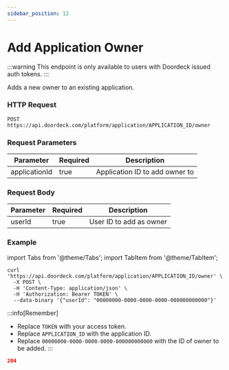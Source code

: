 ```yaml
---
sidebar_position: 12
---
```


# Add Application Owner

:::warning
This endpoint is only available to users with Doordeck issued auth tokens.
:::

Adds a new owner to an existing application.

### HTTP Request

`POST https://api.doordeck.com/platform/application/APPLICATION_ID/owner`

### Request Parameters

| Parameter     | Required | Description                    |
|---------------|----------|--------------------------------|
| applicationId | true     | Application ID to add owner to |

### Request Body

| Parameter | Required | Description             |
|-----------|----------|-------------------------|
| userId    | true     | User ID to add as owner |

### Example

import Tabs from '@theme/Tabs';
import TabItem from '@theme/TabItem';

<Tabs>
<TabItem value="request" label="Request">

```shell showLineNumbers title="CURL"
curl 'https://api.doordeck.com/platform/application/APPLICATION_ID/owner' \
  -X POST \
  -H 'Content-Type: application/json' \
  -H 'Authorization: Bearer TOKEN' \
  --data-binary '{"userId": "00000000-0000-0000-0000-000000000000"}'
```

:::info[Remember]
* Replace `TOKEN` with your access token.
* Replace `APPLICATION_ID` with the application ID.
* Replace `00000000-0000-0000-0000-000000000000` with the ID of owner to be added.
:::

</TabItem>
<TabItem value="response" label="Response">

```json showLineNumbers title="HTTP CODE"
204
```

</TabItem>
</Tabs>
